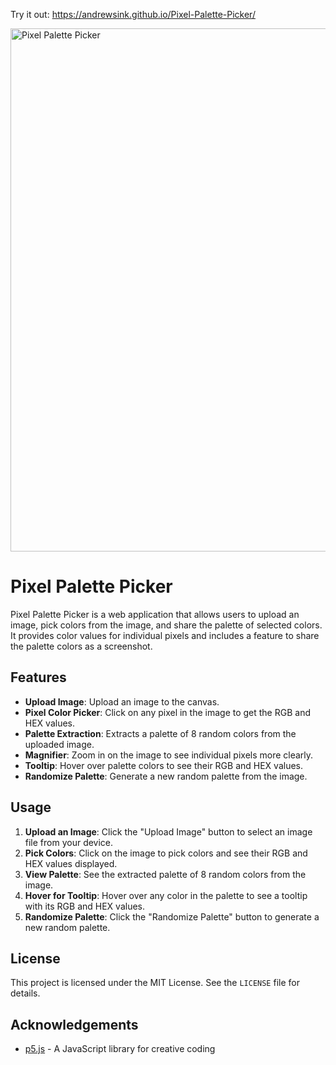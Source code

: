 Try it out: https://andrewsink.github.io/Pixel-Palette-Picker/

<img width="837" alt="Pixel Palette Picker" src="https://github.com/AndrewSink/Pixel-Palette-Picker/assets/46334898/012d201e-c0ee-4d91-9d42-b7b9cafe4b7b">

# Pixel Palette Picker

Pixel Palette Picker is a web application that allows users to upload an image, pick colors from the image, and share the palette of selected colors. It provides color values for individual pixels and includes a feature to share the palette colors as a screenshot.

## Features

- **Upload Image**: Upload an image to the canvas.
- **Pixel Color Picker**: Click on any pixel in the image to get the RGB and HEX values.
- **Palette Extraction**: Extracts a palette of 8 random colors from the uploaded image.
- **Magnifier**: Zoom in on the image to see individual pixels more clearly.
- **Tooltip**: Hover over palette colors to see their RGB and HEX values.
- **Randomize Palette**: Generate a new random palette from the image.

## Usage

1. **Upload an Image**: Click the "Upload Image" button to select an image file from your device.
2. **Pick Colors**: Click on the image to pick colors and see their RGB and HEX values displayed.
3. **View Palette**: See the extracted palette of 8 random colors from the image.
4. **Hover for Tooltip**: Hover over any color in the palette to see a tooltip with its RGB and HEX values.
5. **Randomize Palette**: Click the "Randomize Palette" button to generate a new random palette.

## License

This project is licensed under the MIT License. See the `LICENSE` file for details.

## Acknowledgements

- [p5.js](https://p5js.org/) - A JavaScript library for creative coding
